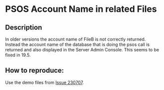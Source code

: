 # PSOS Account Name in related Files



## Description

In older versions the account name of FileB is not correctly returned. Instead the account name of the database that is doing the psos call is returned and also displayed in the Server Admin Console. This seems to be fixed in 19.5.

## How to reproduce:

Use the demo files from [Issue 230707](https://github.com/fmgarage/fm-issues/tree/main/issues/230706-psos-credentials).